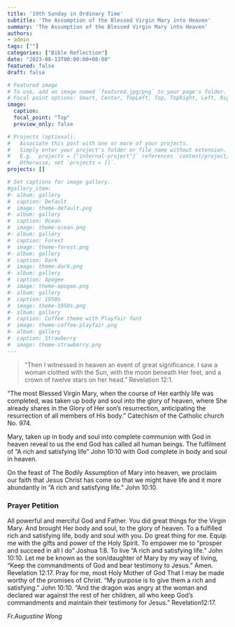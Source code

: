 ```yaml
---
title: '19th Sunday in Ordinary Time'
subtitle: 'The Assumption of the Blessed Virgin Mary into Heaven'
summary: 'The Assumption of the Blessed Virgin Mary into Heaven'
authors:
- admin
tags: [""]
categories: ["Bible Reflection"]
date: "2023-08-13T00:00:00+08:00"
featured: false
draft: false

# Featured image
# To use, add an image named `featured.jpg/png` to your page's folder.
# Focal point options: Smart, Center, TopLeft, Top, TopRight, Left, Right, BottomLeft, Bottom, BottomRight
image:
  caption:
  focal_point: "Top"
  preview_only: false

# Projects (optional).
#   Associate this post with one or more of your projects.
#   Simply enter your project's folder or file name without extension.
#   E.g. `projects = ["internal-project"]` references `content/project/deep-learning/index.md`.
#   Otherwise, set `projects = []`.
projects: []

# Set captions for image gallery.
#gallery_item:
#- album: gallery
#  caption: Default
#  image: theme-default.png
#- album: gallery
#  caption: Ocean
#  image: theme-ocean.png
#- album: gallery
#  caption: Forest
#  image: theme-forest.png
#- album: gallery
#  caption: Dark
#  image: theme-dark.png
#- album: gallery
#  caption: Apogee
#  image: theme-apogee.png
#- album: gallery
#  caption: 1950s
#  image: theme-1950s.png
#- album: gallery
#  caption: Coffee theme with Playfair font
#  image: theme-coffee-playfair.png
#- album: gallery
#  caption: Strawberry
#  image: theme-strawberry.png
---
```

> “Then I witnessed in heaven an event of great significance. I saw a woman clothed with the Sun, with the moon beneath Her feet, and a crown of twelve stars on her head.” Revelation 12:1.

“The most Blessed Virgin Mary, when the course of Her earthly life was completed, was taken up body and soul into the glory of heaven, where She already shares in the Glory of Her son’s resurrection, anticipating the resurrection of all members of His body.” Catechism of the Catholic church No. 974.

Mary, taken up in body and soul into complete communion with God in heaven reveal to us the end God has called all human beings. The fulfilment of “A rich and satisfying life” John 10:10 with God complete in body and soul in heaven.

On the feast of The Bodily Assumption of Mary into heaven, we proclaim our faith that Jesus Christ has come so that we might have life and it more abundantly in “A rich and satisfying life.” John 10:10.

### Prayer Petition
All powerful and merciful God and Father. You did great things for the Virgin Mary. And brought Her body and soul, to the glory of heaven. 
To a fulfilled rich and satisfying life, body and soul with you. 
Do great thing for me. Equip me with the gifts and power of the Holy Spirit. To empower me to “prosper and succeed in all I do” Joshua 1:8.
To live “A rich and satisfying life.” John 10:10.
Let me be known as the son/daughter of Mary by my way of living, “Keep the commandments of God and bear testimony to Jesus.”
Amen. Revelation 12:17.
Pray for me, most Holy Mother of God
That I may be made worthy of the promises of Christ.
“My purpose is to give them a rich and satisfying.” John 10:10.
“And the dragon was angry at the woman and declared war against the rest of her children, all who keep God’s commandments and maintain their testimony for Jesus.” Revelation12:17.

_Fr.Augustine Wong_
